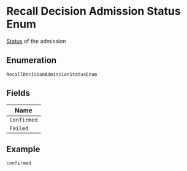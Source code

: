 
# Recall Decision Admission Status Enum

[Status](http://draft-api-docs.form3.tech/api.html#enumerations-payment-admission-status) of the admission

## Enumeration

`RecallDecisionAdmissionStatusEnum`

## Fields

| Name |
|  --- |
| `Confirmed` |
| `Failed` |

## Example

```
confirmed
```

